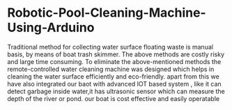 # Robotic-Pool-Cleaning-Machine-Using-Arduino
Traditional method for collecting water surface floating waste is manual basis, by means of boat trash skimmer. The above methods  are costly risky and large time consuming. To eliminate the above-mentioned methods the remote-controlled water  cleaning machine was designed which helps in cleaning the water surface efficiently and eco-friendly.
apart from this we have also integrated our baot with advanced IOT based system , like it can detect garbage inside water,it has ultrasonic sensor which can measure the depth of the river or pond.
our boat is cost effective and easily operatable 
